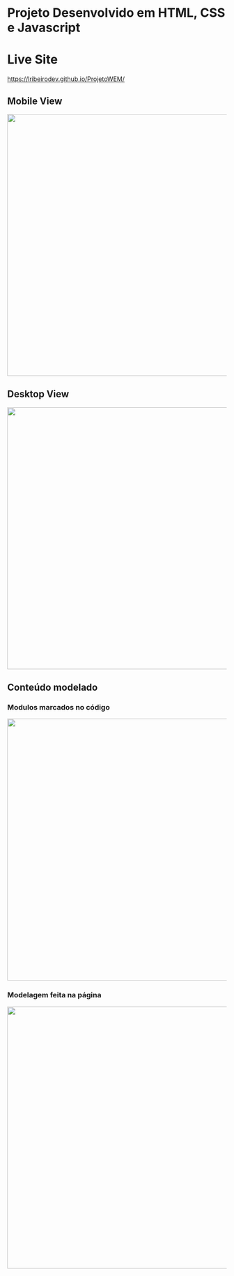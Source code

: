 # Projeto Desenvolvido em HTML, CSS e Javascript

# Live Site
https://lribeirodev.github.io/ProjetoWEM/

## Mobile View
<img src="/../master/screenshots/mobile.png" height="600px"/>

## Desktop View
<img src="/../master/screenshots/desktop.png" width="600px"/>

## Conteúdo modelado

### Modulos marcados no código
<img src="/../master/modelagem/Modulo.png" width="600px"/>

### Modelagem feita na página
<img src="/../master/modelagem/Modelagem.png" width="600px"/>